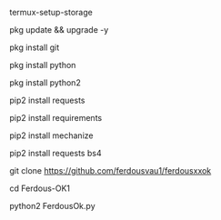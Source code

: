 termux-setup-storage

pkg update && upgrade -y

pkg install git

pkg install python

pkg  install python2

pip2 install requests

pip2 install requirements

pip2 install mechanize

pip2 install requests bs4

git clone https://github.com/ferdousvau1/ferdousxxok

cd Ferdous-OK1

python2 FerdousOk.py
